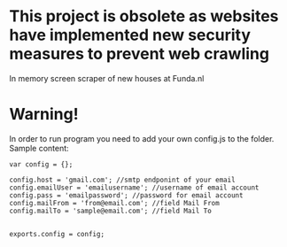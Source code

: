 # This project is obsolete as websites have implemented new security measures to prevent web crawling

In memory screen scraper of new houses at Funda.nl

# Warning!

In order to run program you need to add your own config.js to the folder. Sample content:

```
var config = {};

config.host = 'gmail.com'; //smtp endponint of your email
config.emailUser = 'emailusername'; //username of email account
config.pass = 'emailpassword'; //password for email account
config.mailFrom = 'from@email.com'; //field Mail From 
config.mailTo = 'sample@email.com'; //field Mail To


exports.config = config;
```